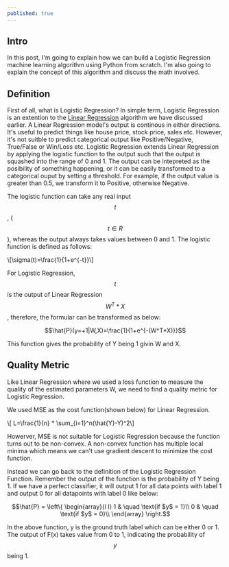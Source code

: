 ```yaml
---
published: true
---
```

## Intro
In this post, I'm going to explain how we can build a Logistic Regression machine learning algorithm using Python from scratch. I'm also going to explain the concept of this algorithm and discuss the math involved.

## Definition
First of all, what is Logistic Regression? In simple term, Logistic Regression is an extention to the [Linear Regression](https://allen-q.github.io/Implement-Linear-Regression-in-Python-From-Scratch) algorithm we have discussed earlier. A Linear Regression model's output is continous in either directions. It's useful to predict things like house price, stock price, sales etc. However, it's not suitble to predict categorical output like Positive/Negative, True/False or Win/Loss etc. Logistic Regression extends Linear Regression by applying the logistic function to the output such that the output is squashed into the range of 0 and 1. The output can be intepreted as the posibility of something happening, or it can be easily transformed to a categorical ouput by setting a threshold. For example, if the output value is greater than 0.5, we transform it to Positive, otherwise Negative. 

The logistic function can take any real input $$t$$, ($$t \in R$$), whereas the output always takes values between 0 and 1. The logistic function is defined as follows:

\\[\sigma(t)=\frac{1}{1+e^{-t}}\\]

For Logistic Regression, $$t$$ is the output of Linear Regression $$W^T*X$$, therefore, the formular can be transformed as below:

$$\hat{P}(y=+1|W,X)=\frac{1}{1+e^{-(W^T*X)}}$$

This function gives the probability of Y being 1 givin W and X.

## Quality Metric

Like Linear Regression where we used a loss function to measure the quality of the estimated parameters W, we need to find a quality metric for Logistic Regression. 

We used MSE as the cost function(shown below) for Linear Regression. 

\\[ L=\frac{1}{n} * \sum_{i=1}^n(\hat{Y}-Y)^2\\]

Howerver, MSE is not suitable for Logistic Regression because the function turns out to be non-convex. A non-convex function has multiple local minima which means we can't use gradient descent to minimize the cost function.

Instead we can go back to the definition of the Logistic Regression Function. Remember the output of the function is the probability of Y being 1. If we have a perfect classifier, it will output 1 for all data 
points with label 1 and output 0 for all datapoints with label 0 like below:
        
$$\hat{P} = \left\{
         \begin{array}{l l}
            1 & \quad \text{if $y$ = 1}\\
            0 & \quad \text{if $y$ = 0}\\
          \end{array} 
          \right.$$
          
In the above function, y is the ground truth label which can be either 0 or 1. The output of F(x) takes value from 0 to 1, indicating the probability of $$y$$ being 1.

